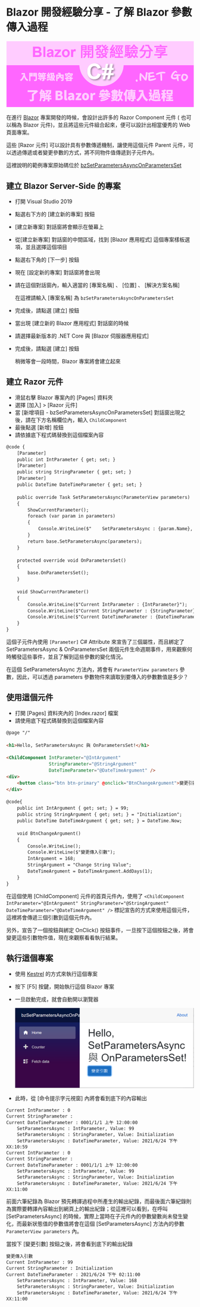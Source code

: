# Blazor 開發經驗分享 - 了解 Blazor 參數傳入過程

![Blazor Server](../Images/x174.png)

在進行 [Blazor](https://docs.microsoft.com/zh-tw/aspnet/core/blazor/?view=aspnetcore-5.0&WT.mc_id=DT-MVP-5002220) 專案開發的時候，會設計出許多的 Razor Component 元件 ( 也可以稱為 Blazor 元件)，並且將這些元件組合起來，便可以設計出相當優秀的 Web 頁面專案。

這些 [Razor 元件] 可以設計具有參數傳遞機制，讓使用這個元件 Parent 元件，可以透過傳遞或者變更參數的方式，將不同物件值傳遞到子元件內。

這裡說明的範例專案原始碼位於 [bzSetParametersAsyncOnParametersSet](https://github.com/vulcanlee/CSharp2021/bzSetParametersAsyncOnParametersSet)

## 建立 Blazor Server-Side 的專案

* 打開 Visual Studio 2019
* 點選右下方的 [建立新的專案] 按鈕
* [建立新專案] 對話窗將會顯示在螢幕上
* 從[建立新專案] 對話窗的中間區域，找到 [Blazor 應用程式] 這個專案樣板選項，並且選擇這個項目
* 點選右下角的 [下一步] 按鈕
* 現在 [設定新的專案] 對話窗將會出現
* 請在這個對話窗內，輸入適當的 [專案名稱] 、 [位置] 、 [解決方案名稱]

  在這裡請輸入 [專案名稱] 為 `bzSetParametersAsyncOnParametersSet`

* 完成後，請點選 [建立] 按鈕
* 當出現 [建立新的 Blazor 應用程式] 對話窗的時候
* 請選擇最新版本的 .NET Core 與 [Blazor 伺服器應用程式]
* 完成後，請點選 [建立] 按鈕

  稍微等會一段時間，Blazor 專案將會建立起來

## 建立 Razor 元件

* 滑鼠右擊 Blazor 專案內的 [Pages] 資料夾
* 選擇 [加入] > [Razor 元件]
* 當 [新增項目 - bzSetParametersAsyncOnParametersSet] 對話窗出現之後，請在下方名稱欄位內，輸入 `ChildComponent`
* 最後點選 [新增] 按鈕
* 請依據底下程式碼替換到這個檔案內容

```html
@code {
    [Parameter]
    public int IntParameter { get; set; }
    [Parameter]
    public string StringParameter { get; set; }
    [Parameter]
    public DateTime DateTimeParameter { get; set; }

    public override Task SetParametersAsync(ParameterView parameters)
    {
        ShowCurrentParameter();
        foreach (var param in parameters)
        {
            Console.WriteLine($"    SetParametersAsync : {param.Name}, Value: {param.Value.ToString()}");
        }
        return base.SetParametersAsync(parameters);
    }

    protected override void OnParametersSet()
    {
        base.OnParametersSet();
    }

    void ShowCurrentParameter()
    {
        Console.WriteLine($"Current IntParameter : {IntParameter}");
        Console.WriteLine($"Current StringParameter : {StringParameter}");
        Console.WriteLine($"Current DateTimeParameter : {DateTimeParameter}");
    }
}
```

這個子元件內使用 `[Parameter]` C# Attribute 來宣告了三個屬性，而且綁定了 SetParametersAsync & OnParametersSet 兩個元件生命週期事件，用來觀察何時觸發這些事件，並且了解到這些參數的變化情況。

在這個 SetParametersAsync 方法內，將會有 `ParameterView parameters` 參數，因此，可以透過 parameters 參數物件來讀取到要傳入的參數數值是多少？

## 使用這個元件

* 打開 [Pages] 資料夾內的 [Index.razor] 檔案
* 請使用底下程式碼替換到這個檔案內容

```html
@page "/"

<h1>Hello, SetParametersAsync 與 OnParametersSet!</h1>

<ChildComponent IntParameter="@IntArgument"
                StringParameter="@StringArgument"
                DateTimeParameter="@DateTimeArgument" />
<div>
    <button class="btn btn-primary" @onclick="BtnChangeArgument">變更引數</button>
</div>

@code{
    public int IntArgument { get; set; } = 99;
    public string StringArgument { get; set; } = "Initialization";
    public DateTime DateTimeArgument { get; set; } = DateTime.Now;

    void BtnChangeArgument()
    {
        Console.WriteLine();
        Console.WriteLine($"變更傳入引數");
        IntArgument = 168;
        StringArgument = "Change String Value";
        DateTimeArgument = DateTimeArgument.AddDays(1);
    }
}
```

在這個使用 [ChildComponent] 元件的首頁元件內，使用了 `<ChildComponent IntParameter="@IntArgument" StringParameter="@StringArgument" DateTimeParameter="@DateTimeArgument" />` 標記宣告的方式來使用這個元件，這裡將會傳遞三個引數到這個元件內。

另外，宣告了一個按鈕與綁定 OnClick() 按鈕事件，一旦按下這個按鈕之後，將會變更這些引數物件值，現在來觀察看看執行結果。

## 執行這個專案

* 使用 [Kestrel](https://docs.microsoft.com/zh-tw/aspnet/core/fundamentals/servers/kestrel?view=aspnetcore-5.0&WT.mc_id=DT-MVP-5002220) 的方式來執行這個專案
* 按下 [F5] 按鍵，開始執行這個 Blazor 專案
* 一旦啟動完成，就會自動開以瀏覽器

  ![](../Images/x175.png)

* 此時，從 [命令提示字元視窗] 內將會看到底下的內容輸出

```
Current IntParameter : 0
Current StringParameter :
Current DateTimeParameter : 0001/1/1 上午 12:00:00
    SetParametersAsync : IntParameter, Value: 99
    SetParametersAsync : StringParameter, Value: Initialization
    SetParametersAsync : DateTimeParameter, Value: 2021/6/24 下午 XX:10:59
Current IntParameter : 0
Current StringParameter :
Current DateTimeParameter : 0001/1/1 上午 12:00:00
    SetParametersAsync : IntParameter, Value: 99
    SetParametersAsync : StringParameter, Value: Initialization
    SetParametersAsync : DateTimeParameter, Value: 2021/6/24 下午 XX:11:00
```

前面六筆紀錄為 Blazor 預先轉譯過程中所產生的輸出紀錄，而最後面六筆紀錄則為實際要轉譯內容輸出到網頁上的輸出紀錄；從這裡可以看到，在呼叫 [SetParametersAsync] 的時候，實際上當時在子元件內的參數變數尚未發生變化，而最新狀態值的參數值將會在這個 [SetParametersAsync] 方法內的參數 `ParameterView parameters` 內。

當按下 [變更引數] 按鈕之後，將會看到底下的輸出紀錄

```
變更傳入引數
Current IntParameter : 99
Current StringParameter : Initialization
Current DateTimeParameter : 2021/6/24 下午 02:11:00
    SetParametersAsync : IntParameter, Value: 168
    SetParametersAsync : StringParameter, Value: Initialization
    SetParametersAsync : DateTimeParameter, Value: 2021/6/24 下午 XX:11:00
```




